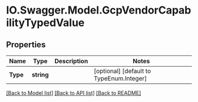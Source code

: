 # IO.Swagger.Model.GcpVendorCapabilityTypedValue
## Properties

Name | Type | Description | Notes
------------ | ------------- | ------------- | -------------
**Type** | **string** |  | [optional] [default to TypeEnum.Integer]

[[Back to Model list]](../README.md#documentation-for-models) [[Back to API list]](../README.md#documentation-for-api-endpoints) [[Back to README]](../README.md)

